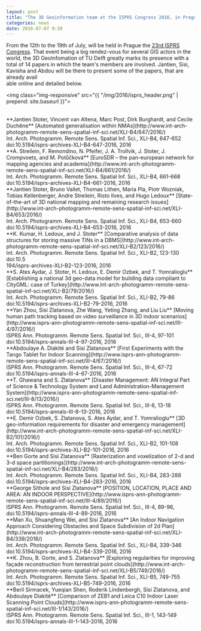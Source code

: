 ```yaml
---
layout: post
title: "The 3D Geoinformation team at the ISPRS Congress 2016, in Prague"
categories: news
date: 2016-07-07 9:30
---
```


From the 12th to the 19th of July, will be held in Prague the [23rd ISPRS Congress](http://www.isprs2016-prague.com/). That event being a big rendez-vous for several GIS actors in the world, the 3D GeoInfomation of TU Delft greatly marks its presence with a total of 14 papers in which the team's members are involved. Jantien, Sisi, Kavisha and Abdou will be there to present some of the papers, that are already avail<br>able online and detailed below.
<br>

<img class="img-responsive" src="{{ "/img/2016/isprs_header.png" | prepend: site.baseurl }}">

<br>
**Jantien Stoter, Vincent van Altena, Marc Post, Dirk Burghardt, and Cecile Duchêne**
[Automated generalisation within NMAs](http://www.int-arch-photogramm-remote-sens-spatial-inf-sci.net/XLI-B4/647/2016/)
<br>Int. Arch. Photogramm. Remote Sens. Spatial Inf. Sci., XLI-B4, 647-652 
<br>doi:10.5194/isprs-archives-XLI-B4-647-2016, 2016

<br>
**A. Streilein, F. Remondino, N. Pfeifer, J. A. Trollvik, J. Stoter, J. Crompvoets, and M. Potůčková**
[EuroSDR – the pan-european network for mapping agencies and academia](http://www.int-arch-photogramm-remote-sens-spatial-inf-sci.net/XLI-B4/661/2016/)
<br>Int. Arch. Photogramm. Remote Sens. Spatial Inf. Sci., XLI-B4, 661-668
<br>doi:10.5194/isprs-archives-XLI-B4-661-2016, 2016

<br>
**Jantien Stoter, Bruno Vallet, Thomas Lithen, Maria Pla, Piotr Wozniak, Tobias Kellenberger, Andre Streilein, Risto Ilves, and Hugo Ledoux**
[State-of-the-art of 3D national mapping and remaining research issues](http://www.int-arch-photogramm-remote-sens-spatial-inf-sci.net/XLI-B4/653/2016/)
<br>Int. Arch. Photogramm. Remote Sens. Spatial Inf. Sci., XLI-B4, 653-660 
<br>doi:10.5194/isprs-archives-XLI-B4-653-2016, 2016

<br>
**K. Kumar, H. Ledoux, and J. Stoter**
[Comparative analysis of data structures for storing massive TINs in a DBMS](http://www.int-arch-photogramm-remote-sens-spatial-inf-sci.net/XLI-B2/123/2016/)
<br>Int. Arch. Photogramm. Remote Sens. Spatial Inf. Sci., XLI-B2, 123-130 
<br>doi:10.5<br>194/isprs-archives-XLI-B2-123-2016, 2016

<br>
**S. Ates Aydar, J. Stoter, H. Ledoux, E. Demir Ozbek, and T. Yomralioglu**
[Establishing a national 3d geo-data model for building data compliant to CityGML: case of Turkey](http://www.int-arch-photogramm-remote-sens-spatial-inf-sci.net/XLI-B2/79/2016/)
<br>Int. Arch. Photogramm. Remote Sens. Spatial Inf. Sci., XLI-B2, 79-86
<br>doi:10.5194/isprs-archives-XLI-B2-79-2016, 2016

<br>
**Yan Zhou, Sisi Zlatanova, Zhe Wang, Yeting Zhang, and Liu Liu**
[Moving human path tracking based on video surveillance in 3D indoor scenarios](http://www.isprs-ann-photogramm-remote-sens-spatial-inf-sci.net/III-4/97/2016/)
<br>ISPRS Ann. Photogramm. Remote Sens. Spatial Inf. Sci., III-4, 97-101
<br>doi:10.5194/isprs-annals-III-4-97-2016, 2016

<br>
**Abdoulaye A. Diakité and Sisi Zlatanova**
[First Experiments with the Tango Tablet for Indoor Scanning](http://www.isprs-ann-photogramm-remote-sens-spatial-inf-sci.net/III-4/67/2016/)
<br>ISPRS Ann. Photogramm. Remote Sens. Spatial Inf. Sci., III-4, 67-72
<br>doi:10.5194/isprs-annals-III-4-67-2016, 2016

<br>
**T. Ghawana and S. Zlatanova**
[Disaster Management: AN Integral Part of Science & Technology System and Land Administration-Management System](http://www.isprs-ann-photogramm-remote-sens-spatial-inf-sci.net/III-8/13/2016/)
<br>ISPRS Ann. Photogramm. Remote Sens. Spatial Inf. Sci., III-8, 13-18
<br>doi:10.5194/isprs-annals-III-8-13-2016, 2016

<br>
**E. Demir Ozbek, S. Zlatanova, S. Ates Aydar, and T. Yomralioglu**
[3D geo-information requirements for disaster and emergency management](http://www.int-arch-photogramm-remote-sens-spatial-inf-sci.net/XLI-B2/101/2016/)
<br>Int. Arch. Photogramm. Remote Sens. Spatial Inf. Sci., XLI-B2, 101-108 
<br>doi:10.5194/isprs-archives-XLI-B2-101-2016, 2016

<br>
**Ben Gorte and Sisi Zlatanova**
[Rasterization and voxelization of 2-d and 3-d space partitionings](http://www.int-arch-photogramm-remote-sens-spatial-inf-sci.net/XLI-B4/283/2016/)
<br>Int. Arch. Photogramm. Remote Sens. Spatial Inf. Sci., XLI-B4, 283-288
<br>doi:10.5194/isprs-archives-XLI-B4-283-2016, 2016

<br>
**George Sithole and Sisi Zlatanova**
[POSITION, LOCATION, PLACE AND AREA: AN INDOOR PERSPECTIVE](http://www.isprs-ann-photogramm-remote-sens-spatial-inf-sci.net/III-4/89/2016/)
<br>ISPRS Ann. Photogramm. Remote Sens. Spatial Inf. Sci., III-4, 89-96, 
<br>doi:10.5194/isprs-annals-III-4-89-2016, 2016

<br>
**Man Xu, Shuangfeng Wei, and Sisi Zlatanova**
[An Indoor Navigation Approach Considering Obstacles and Space Subdivision of 2d Plan](http://www.int-arch-photogramm-remote-sens-spatial-inf-sci.net/XLI-B4/339/2016/)
<br>Int. Arch. Photogramm. Remote Sens. Spatial Inf. Sci., XLI-B4, 339-346
<br>doi:10.5194/isprs-archives-XLI-B4-339-2016, 2016

<br>
**K. Zhou, B. Gorte, and S. Zlatanova**
[Exploring regularities for improving façade reconstruction from terrestrial point clouds](http://www.int-arch-photogramm-remote-sens-spatial-inf-sci.net/XLI-B5/749/2016/)
<br>Int. Arch. Photogramm. Remote Sens. Spatial Inf. Sci., XLI-B5, 749-755
<br>doi:10.5194/isprs-archives-XLI-B5-749-2016, 2016

<br>
**Beril Sirmacek, Yueqian Shen, Roderik Lindenbergh, Sisi Zlatanova, and Abdoulaye Diakité**
[Comparison of ZEB1 and Leica C10 Indoor Laser Scanning Point Clouds](http://www.isprs-ann-photogramm-remote-sens-spatial-inf-sci.net/III-1/143/2016/)
<br>ISPRS Ann. Photogramm. Remote Sens. Spatial Inf. Sci., III-1, 143-149
<br>doi:10.5194/isprs-annals-III-1-143-2016, 2016

